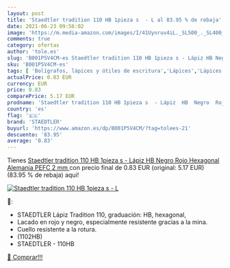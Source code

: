 ```yaml
---
layout: post
title: 'Staedtler tradition 110 HB 1pieza s  - L al 83.95 % de rebaja'
date: 2021-06-23 09:56:02
image: 'https://m.media-amazon.com/images/I/41Uynruv4iL._SL500_._SL400_.jpg'
comments: true
category: ofertas
author: 'tole.es'
slug: 'B001P5V4CM-es Staedtler tradition 110 HB 1pieza s - Lápiz HB Negro Rojo...'
sku: 'B001P5V4CM-es'
tags: [ 'Bolígrafos, lápices y útiles de escritura','Lápices','Lápices de madera','Oficina y papelería','lápiz','staedtler', ]
actualPrice: 0.83 EUR
currency: EUR
price: 0.83
comparePrice: 5.17 EUR
prodname: 'Staedtler tradition 110 HB 1pieza s  - Lápiz  HB  Negro  Rojo  Hexagonal  Alemania  PEFC  2 mm '
country: 'es'
flag: '🇪🇸'
brand: 'STAEDTLER'
buyurl: 'https://www.amazon.es/dp/B001P5V4CM/?tag=tolees-21'
descuento: '83.95'
average: '0.83'
---
```


Tienes [Staedtler tradition 110 HB 1pieza s  - Lápiz  HB  Negro  Rojo  Hexagonal  Alemania  PEFC  2 mm ](https://www.amazon.es/dp/B001P5V4CM/?tag=tolees-21) con precio final de  0.83 EUR (original: 5.17 EUR) (83.95 %  de rebaja) aqui!

[![Staedtler tradition 110 HB 1pieza s  - L](https://m.media-amazon.com/images/I/41Uynruv4iL._SL500_._SL400_.jpg)](https://www.amazon.es/dp/B001P5V4CM/?tag=tolees-21)

🔎:

- STAEDTLER Lápiz Tradition 110, graduación: HB, hexagonal, </li><li>Lacado en rojo y negro, especialmente resistente gracias a la mina. </li><li>Cuello resistente a la rotura. </li><li>(1102HB)
- STAEDTLER - 110HB

[🛒 Comprar!!!](https://www.amazon.es/dp/B001P5V4CM/?tag=tolees-21)
